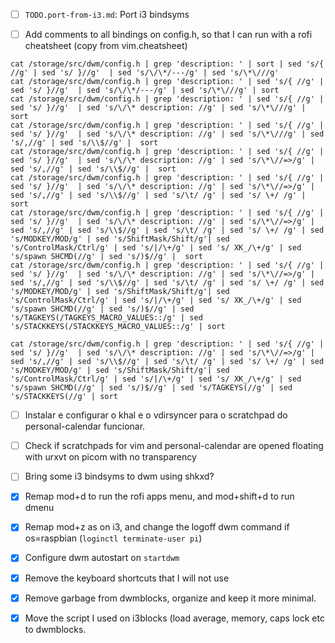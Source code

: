 - [ ] `TODO.port-from-i3.md`: Port i3 bindsyms

- [ ] Add comments to all bindings on config.h, so that I can run with a rofi cheatsheet (copy from vim.cheatsheet)

```
cat /storage/src/dwm/config.h | grep 'description: ' | sort | sed 's/{ //g' | sed 's/ }//g'  | sed 's/\/\*/---/g' | sed 's/\*\///g'
cat /storage/src/dwm/config.h | grep 'description: ' | sed 's/{ //g' | sed 's/ }//g'  | sed 's/\/\*/---/g' | sed 's/\*\///g' | sort
cat /storage/src/dwm/config.h | grep 'description: ' | sed 's/{ //g' | sed 's/ }//g'  | sed 's/\/\* description: //g' | sed 's/\*\///g' |  sort
cat /storage/src/dwm/config.h | grep 'description: ' | sed 's/{ //g' | sed 's/ }//g'  | sed 's/\/\* description: //g' | sed 's/\*\///g' | sed 's/,//g' | sed 's/\\$//g' |  sort
cat /storage/src/dwm/config.h | grep 'description: ' | sed 's/{ //g' | sed 's/ }//g'  | sed 's/\/\* description: //g' | sed 's/\*\//=>/g' | sed 's/,//g' | sed 's/\\$//g' |  sort
cat /storage/src/dwm/config.h | grep 'description: ' | sed 's/{ //g' | sed 's/ }//g'  | sed 's/\/\* description: //g' | sed 's/\*\//=>/g' | sed 's/,//g' | sed 's/\\$//g' | sed 's/\t/ /g' | sed 's/ \+/ /g' | sort
cat /storage/src/dwm/config.h | grep 'description: ' | sed 's/{ //g' | sed 's/ }//g'  | sed 's/\/\* description: //g' | sed 's/\*\//=>/g' | sed 's/,//g' | sed 's/\\$//g' | sed 's/\t/ /g' | sed 's/ \+/ /g' | sed 's/MODKEY/MOD/g' | sed 's/ShiftMask/Shift/g'| sed 's/ControlMask/Ctrl/g' | sed 's/|/\+/g' | sed 's/ XK_/\+/g' | sed 's/spawn SHCMD(//g' | sed 's/)$//g' |  sort
cat /storage/src/dwm/config.h | grep 'description: ' | sed 's/{ //g' | sed 's/ }//g'  | sed 's/\/\* description: //g' | sed 's/\*\//=>/g' | sed 's/,//g' | sed 's/\\$//g' | sed 's/\t/ /g' | sed 's/ \+/ /g' | sed 's/MODKEY/MOD/g' | sed 's/ShiftMask/Shift/g'| sed 's/ControlMask/Ctrl/g' | sed 's/|/\+/g' | sed 's/ XK_/\+/g' | sed 's/spawn SHCMD(//g' | sed 's/)$//g' | sed 's/TAGKEYS(/TAGKEYS_MACRO_VALUES::/g' | sed 's/STACKKEYS(/STACKKEYS_MACRO_VALUES::/g' | sort

cat /storage/src/dwm/config.h | grep 'description: ' | sed 's/{ //g' | sed 's/ }//g'  | sed 's/\/\* description: //g' | sed 's/\*\//=>/g' | sed 's/,//g' | sed 's/\\$//g' | sed 's/\t/ /g' | sed 's/ \+/ /g' | sed 's/MODKEY/MOD/g' | sed 's/ShiftMask/Shift/g'| sed 's/ControlMask/Ctrl/g' | sed 's/|/\+/g' | sed 's/ XK_/\+/g' | sed 's/spawn SHCMD(//g' | sed 's/)$//g' | sed 's/TAGKEYS(//g' | sed 's/STACKKEYS(//g' | sort

```

- [ ] Instalar e configurar o khal e o vdirsyncer para o scratchpad do personal-calendar funcionar.
- [ ] Check if scratchpads for vim and personal-calendar are opened floating with urxvt on picom with no transparency

- [ ] Bring some i3 bindsyms to dwm using shkxd?

- [x] Remap mod+d to run the rofi apps menu, and mod+shift+d to run dmenu
- [x] Remap mod+z as on i3, and change the logoff dwm command if os=raspbian (`loginctl terminate-user pi`)
- [x] Configure dwm autostart on `startdwm`
- [x] Remove the keyboard shortcuts that I will not use
- [x] Remove garbage from dwmblocks, organize and keep it more minimal.
- [x] Move the script I used on i3blocks (load average, memory, caps lock etc to dwmblocks.
